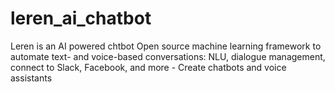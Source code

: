 # leren_ai_chatbot
Leren is an AI powered chtbot
Open source machine learning framework to automate text- and voice-based conversations: NLU, dialogue management, connect to Slack, Facebook, and more - Create chatbots and voice assistants



